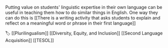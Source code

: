 Putting value on students' linguistic expertise in their own language can be useful in teaching them how to do similar things in English. One way they can do this is [[There is a writing activity that asks students to explain and reflect on a meaningful word or phrase in their first language]]

🏷️ [[Plurilingualism]] [[Diversity, Equity, and Inclusion]] [[Second Language Acquisition]]  [[TESOL]] 

